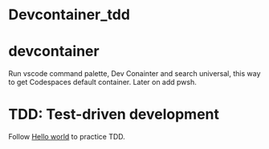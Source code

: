 # Devcontainer_tdd


# devcontainer

Run vscode command palette, Dev Conainter and search universal, this way to get Codespaces default container. Later on add pwsh.

# TDD: Test-driven development

Follow [Hello world](https://quii.gitbook.io/learn-go-with-tests/go-fundamentals/hello-world) to practice TDD. 
